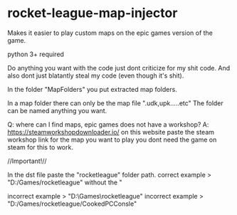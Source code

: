 # rocket-league-map-injector
Makes it easier to play custom maps on the epic games version of the game. 

python 3+ required

Do anything you want with the code just dont criticize for my shit code. And also dont just blatantly steal my code (even though it's shit).

In the folder "MapFolders" you put extracted map folders.

In a map folder there can only be the map file ".udk,upk.....etc"
The folder can be named anything you want.

Q: where can I find maps, epic games does not have a workshop?
A: https://steamworkshopdownloader.io/ on this website paste the steam workshop link for the map you want to play you dont need the game on steam for this to work.

\/\/Important!\/\/

In the dst file paste the "rocketleague" folder
path.
correct example > "D:/Games/rocketleague" without the "

incorrect example > "D:\Games\rocketleague"
incorrect example > "D:/Games/rocketleague/CookedPCConsle"
